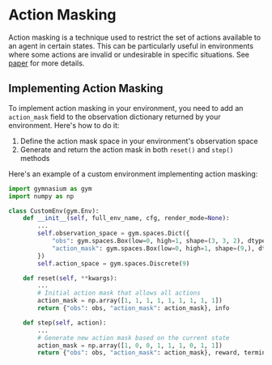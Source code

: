 # Action Masking

Action masking is a technique used to restrict the set of actions available to an agent in certain states. This can be particularly useful in environments where some actions are invalid or undesirable in specific situations. See [paper](https://arxiv.org/abs/2006.14171) for more details.

## Implementing Action Masking

To implement action masking in your environment, you need to add an `action_mask` field to the observation dictionary returned by your environment. Here's how to do it:

1. Define the action mask space in your environment's observation space
2. Generate and return the action mask in both `reset()` and `step()` methods

Here's an example of a custom environment implementing action masking:

```python
import gymnasium as gym
import numpy as np

class CustomEnv(gym.Env):
    def __init__(self, full_env_name, cfg, render_mode=None):
        ...
        self.observation_space = gym.spaces.Dict({
            "obs": gym.spaces.Box(low=0, high=1, shape=(3, 3, 2), dtype=np.int8),
            "action_mask": gym.spaces.Box(low=0, high=1, shape=(9,), dtype=np.int8),
        })
        self.action_space = gym.spaces.Discrete(9)

    def reset(self, **kwargs):
        ...
        # Initial action mask that allows all actions
        action_mask = np.array([1, 1, 1, 1, 1, 1, 1, 1, 1])
        return {"obs": obs, "action_mask": action_mask}, info

    def step(self, action):
        ...
        # Generate new action mask based on the current state
        action_mask = np.array([1, 0, 0, 1, 1, 1, 0, 1, 1])
        return {"obs": obs, "action_mask": action_mask}, reward, terminated, truncated, info
```
